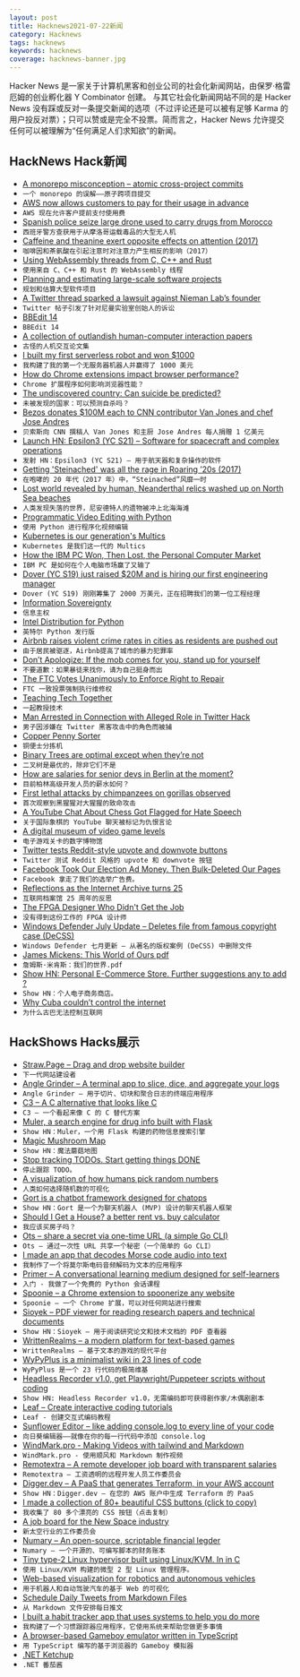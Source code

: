 ```yaml
---
layout: post
title: Hacknews2021-07-22新闻
category: Hacknews
tags: hacknews
keywords: hacknews
coverage: hacknews-banner.jpg
---
```


Hacker News 是一家关于计算机黑客和创业公司的社会化新闻网站，由保罗·格雷厄姆的创业孵化器 Y Combinator 创建。
与其它社会化新闻网站不同的是 Hacker News 没有踩或反对一条提交新闻的选项（不过评论还是可以被有足够 Karma 的用户投反对票）；只可以赞或是完全不投票。简而言之，Hacker News 允许提交任何可以被理解为“任何满足人们求知欲”的新闻。

## HackNews Hack新闻


- [A monorepo misconception – atomic cross-project commits](https://www.snellman.net/blog/archive/2021-07-21-monorepo-atomic/)
- `一个 monorepo 的误解——原子跨项目提交`
- [AWS now allows customers to pay for their usage in advance](https://aws.amazon.com/about-aws/whats-new/2021/07/aws-allows-customers-pay-their-usage-in-advance/)
- `AWS 现在允许客户提前支付使用费`
- [Spanish police seize large drone used to carry drugs from Morocco](https://english.elpais.com/spain/2021-07-15/spanish-police-seize-large-drone-used-to-carry-drugs-from-morocco.html)
- `西班牙警方查获用于从摩洛哥运载毒品的大型无人机`
- [Caffeine and theanine exert opposite effects on attention (2017)](https://pubmed.ncbi.nlm.nih.gov/28044450/)
- `咖啡因和茶氨酸在引起注意时对注意力产生相反的影响（2017）`
- [Using WebAssembly threads from C, C++ and Rust](https://web.dev/webassembly-threads/)
- `使用来自 C、C++ 和 Rust 的 WebAssembly 线程`
- [Planning and estimating large-scale software projects](https://tomrussell.co.uk/writing/2021/07/19/estimating-large-scale-software-projects.html)
- `规划和估算大型软件项目`
- [A Twitter thread sparked a lawsuit against Nieman Lab’s founder](https://www.cjr.org/opinion/nieman-lab-lawsuit-joshua-benton-francesca-viola.php)
- `Twitter 帖子引发了针对尼曼实验室创始人的诉讼`
- [BBEdit 14](https://www.barebones.com/products/bbedit/bbedit14.html)
- `BBEdit 14`
- [A collection of outlandish human-computer interaction papers](https://floe.butterbrot.org/matrix/rants/weird/)
- `古怪的人机交互论文集`
- [I built my first serverless robot and won $1000](https://towardsdev.com/how-i-built-my-first-serverless-robot-and-won-200-87127a0b108c)
- `我构建了我的第一个无服务器机器人并赢得了 1000 美元`
- [How do Chrome extensions impact browser performance?](https://www.debugbear.com/blog/chrome-extension-performance-2021)
- `Chrome 扩展程序如何影响浏览器性能？`
- [The undiscovered country: Can suicide be predicted?](https://harpers.org/archive/2021/08/the-undiscovered-country-death-by-suicide-prediction-suicidology/)
- `未被发现的国家：可以预测自杀吗？`
- [Bezos donates $100M each to CNN contributor Van Jones and chef Jose Andres](https://www.cnn.com/2021/07/20/media/van-jones-bezos-100-million/index.html)
- `贝索斯向 CNN 撰稿人 Van Jones 和主厨 Jose Andres 每人捐赠 1 亿美元`
- [Launch HN: Epsilon3 (YC S21) – Software for spacecraft and complex operations](item?id=27906787)
- `发射 HN：Epsilon3 (YC S21) – 用于航天器和复杂操作的软件`
- [Getting 'Steinached' was all the rage in Roaring ’20s (2017)](https://www.mcgill.ca/oss/article/health-history-science-science-everywhere/getting-steinached-was-all-rage-roaring-20s)
- `在咆哮的 20 年代（2017 年）中，“Steinached”风靡一时`
- [Lost world revealed by human, Neanderthal relics washed up on North Sea beaches](https://www.sciencemag.org/news/2020/01/relics-washed-beaches-reveal-lost-world-beneath-north-sea)
- `人类发现失落的世界，尼安德特人的遗物被冲上北海海滩`
- [Programmatic Video Editing with Python](https://github.com/Zulko/moviepy)
- `使用 Python 进行程序化视频编辑`
- [Kubernetes is our generation's Multics](http://www.oilshell.org/blog/2021/07/blog-backlog-2.html)
- `Kubernetes 是我们这一代的 Multics`
- [How the IBM PC Won, Then Lost, the Personal Computer Market](https://spectrum.ieee.org/tech-history/silicon-revolution/how-the-ibm-pc-won-then-lost-the-personal-computer-market)
- `IBM PC 是如何在个人电脑市场赢了又输了`
- [Dover (YC S19) just raised $20M and is hiring our first engineering manager](https://www.dover.com/open-roles/engineering-manager)
- `Dover (YC S19) 刚刚筹集了 2000 万美元，正在招聘我们的第一位工程经理`
- [Information Sovereignty](https://www.lrb.co.uk/blog/2021/july/information-sovereignty)
- `信息主权`
- [Intel Distribution for Python](https://software.intel.com/content/www/us/en/develop/tools/oneapi/components/distribution-for-python.html)
- `英特尔 Python 发行版`
- [Airbnb raises violent crime rates in cities as residents are pushed out](https://www.euronews.com/next/2021/07/15/airbnb-raises-violent-crime-rates-in-cities-as-long-term-residents-are-pushed-out-says-us-)
- `由于居民被驱逐，Airbnb提高了城市的暴力犯罪率`
- [Don’t Apologize: If the mob comes for you, stand up for yourself](https://www.persuasion.community/p/dont-apologize)
- `不要道歉：如果暴徒来找你，请为自己挺身而出`
- [The FTC Votes Unanimously to Enforce Right to Repair](https://www.wired.com/story/ftc-votes-to-enforce-right-to-repair/)
- `FTC 一致投票强制执行维修权`
- [Teaching Tech Together](https://teachtogether.tech/en/index.html)
- `一起教授技术`
- [Man Arrested in Connection with Alleged Role in Twitter Hack](https://www.justice.gov/opa/pr/man-arrested-connection-alleged-role-twitter-hack)
- `男子因涉嫌在 Twitter 黑客攻击中的角色而被捕`
- [Copper Penny Sorter](http://www.pennysorter.com/)
- `铜便士分拣机`
- [Binary Trees are optimal except when they’re not](https://hbfs.wordpress.com/2021/07/20/binary-trees-are-optimal-except-when-theyre-not/)
- `二叉树是最优的，除非它们不是`
- [How are salaries for senior devs in Berlin at the moment?](item?id=27912487)
- `目前柏林高级开发人员的薪水如何？`
- [First lethal attacks by chimpanzees on gorillas observed](https://www.mpg.de/17223684/0719-evan-lethal-attacks-by-chimpanzees-on-gorillas-observed-150495-x)
- `首次观察到黑猩猩对大猩猩的致命攻击`
- [A YouTube Chat About Chess Got Flagged for Hate Speech](https://www.wired.com/story/why-youtube-chat-chess-flagged-hate-speech/)
- `关于国际象棋的 YouTube 聊天被标记为仇恨言论`
- [A digital museum of video game levels](https://noclip.website)
- `电子游戏关卡的数字博物馆`
- [Twitter tests Reddit-style upvote and downvote buttons](https://techcrunch.com/2021/07/21/twitter-tests-reddit-style-upvote-and-downvote-buttons/)
- `Twitter 测试 Reddit 风格的 upvote 和 downvote 按钮`
- [Facebook Took Our Election Ad Money. Then Bulk-Deleted Our Pages](https://bozhobg.medium.com/facebook-took-our-election-ad-money-then-bulk-deleted-our-pages-bbdf7bea948)
- `Facebook 拿走了我们的选举广告费。`
- [Reflections as the Internet Archive turns 25](https://blog.archive.org/2021/07/21/reflections-as-the-internet-archive-turns-25/)
- `互联网档案馆 25 周年的反思`
- [The FPGA Designer Who Didn't Get the Job](https://zipcpu.com/blog/2021/01/29/hiring.html)
- `没有得到这份工作的 FPGA 设计师`
- [Windows Defender July Update – Deletes file from famous copyright case (DeCSS)](https://www.arch13.com/ms-windows-defender-decss/)
- `Windows Defender 七月更新 – 从著名的版权案例 (DeCSS) 中删除文件`
- [James Mickens: This World of Ours pdf](https://www.usenix.org/system/files/1401_08-12_mickens.pdf)
- `詹姆斯·米肯斯：我们的世界.pdf`
- [Show HN: Personal E-Commerce Store. Further suggestions any to add ?](https://poetryofryanshop.herokuapp.com/)
- `Show HN：个人电子商务商店。`
- [Why Cuba couldn’t control the internet](https://restofworld.org/2021/yoani-sanchez-cuba-internet/)
- `为什么古巴无法控制互联网`


## HackShows Hacks展示

- [ Straw.Page – Drag and drop website builder](https://straw.page/start)
- `下一代网站建设者`
- [ Angle Grinder – A terminal app to slice, dice, and aggregate your logs](https://github.com/rcoh/angle-grinder)
- `Angle Grinder – 用于切片、切块和聚合日志的终端应用程序`
- [ C3 – A C alternative that looks like C](https://github.com/c3lang/c3c)
- `C3 – 一个看起来像 C 的 C 替代方案`
- [ Muler, a search engine for drug info built with Flask](http://muler.pythonanywhere.com/)
- `Show HN：Muler，一个用 Flask 构建的药物信息搜索引擎`
- [ Magic Mushroom Map](https://www.magicmushroommap.com/)
- `Show HN：魔法蘑菇地图`
- [ Stop tracking TODOs. Start getting things DONE](https://donel.ist/)
- `停止跟踪 TODO。`
- [ A visualization of how humans pick random numbers](https://www.humanrandomness.com/?hn)
- `人类如何选择随机数的可视化`
- [ Gort is a chatbot framework designed for chatops](https://github.com/getgort/gort)
- `Show HN：Gort 是一个为聊天机器人 (MVP) 设计的聊天机器人框架`
- [ Should I Get a House? a better rent vs. buy calculator](https://shouldigetahouse.com/)
- `我应该买房子吗？ `
- [ Ots – share a secret via one-time URL (a simple Go CLI)](https://github.com/sniptt-official/ots-cli)
- `Ots – 通过一次性 URL 共享一个秘密（一个简单的 Go CLI）`
- [ I made an app that decodes Morse code audio into text](https://github.com/ggerganov/ggmorse)
- `我制作了一个将莫尔斯电码音频解码为文本的应用程序`
- [ Primer – A conversational learning medium designed for self-learners](https://primerlabs.io/)
- `入门 - 我做了一个免费的 Python 会话课程`
- [ Spoonie – a Chrome extension to spoonerize any website](https://github.com/postmalloc/spoonie)
- `Spoonie – 一个 Chrome 扩展，可以对任何网站进行搜索`
- [ Sioyek – PDF viewer for reading research papers and technical documents](https://sioyek.info/)
- `Show HN：Sioyek – 用于阅读研究论文和技术文档的 PDF 查看器`
- [ WrittenRealms – a modern platform for text-based games](https://writtenrealms.com/)
- `WrittenRealms – 基于文本的游戏的现代平台`
- [WyPyPlus is a minimalist wiki in 23 lines of code](https://github.com/lchen198/wypyplus)
- `WyPyPlus 是一个 23 行代码的极简维基`
- [ Headless Recorder v1.0, get Playwright/Puppeteer scripts without coding](https://chrome.google.com/webstore/detail/headless-recorder/djeegiggegleadkkbgopoonhjimgehda)
- `Show HN: Headless Recorder v1.0，无需编码即可获得剧作家/木偶剧剧本`
- [ Leaf – Create interactive coding tutorials](https://getleaf.app/)
- `Leaf - 创建交互式编码教程`
- [ Sunflower Editor – like adding console.log to every line of your code](https://editor.sunflower.industries/?loadExample=basicExample)
- `向日葵编辑器——就像在你的每一行代码中添加 console.log`
- [ WindMark.pro - Making Videos with tailwind and Markdown](https://github.com/easychen/windrecorder)
- `WindMark.pro - 使用顺风和 Markdown 制作视频`
- [ Remotextra – A remote developer job board with transparent salaries](https://remotextra.com)
- `Remotextra – 工资透明的远程开发人员工作委员会`
- [ Digger.dev – A PaaS that generates Terraform, in your AWS account](https://diggerdev.com)
- `Show HN：Digger.dev – 在您的 AWS 账户中生成 Terraform 的 PaaS`
- [ I made a collection of 80+ beautiful CSS buttons (click to copy)](https://getcssscan.com/css-buttons-examples?ref=hn)
- `我收集了 80 多个漂亮的 CSS 按钮（点击复制）`
- [ A job board for the New Space industry](https://rocketcrew.space/)
- `新太空行业的工作委员会`
- [ Numary – An open-source, scriptable financial legder](https://github.com/numary/ledger)
- `Numary – 一个开源的、可编写脚本的财务账本`
- [ Tiny type-2 Linux hypervisor built using Linux/KVM. In in C](https://github.com/flouthoc/wiser)
- `使用 Linux/KVM 构建的微型 2 型 Linux 管理程序。`
- [ Web-based visualization for robotics and autonomous vehicles](https://foxglove.dev/)
- `用于机器人和自动驾驶汽车的基于 Web 的可视化`
- [ Schedule Daily Tweets from Markdown Files](https://github.com/reidjs/markdown-tweet-scheduler)
- `从 Markdown 文件安排每日推文`
- [ I built a habit tracker app that uses systems to help you do more](https://apps.apple.com/app/systemize/id1553267080)
- `我构建了一个习惯跟踪器应用程序，它使用系统来帮助您做更多事情`
- [ A browser-based Gameboy emulator written in TypeScript](https://github.com/nauful/gb-ts)
- `用 TypeScript 编写的基于浏览器的 Gameboy 模拟器`
- [ .NET Ketchup](https://dotnetketchup.com)
- `.NET 番茄酱`

